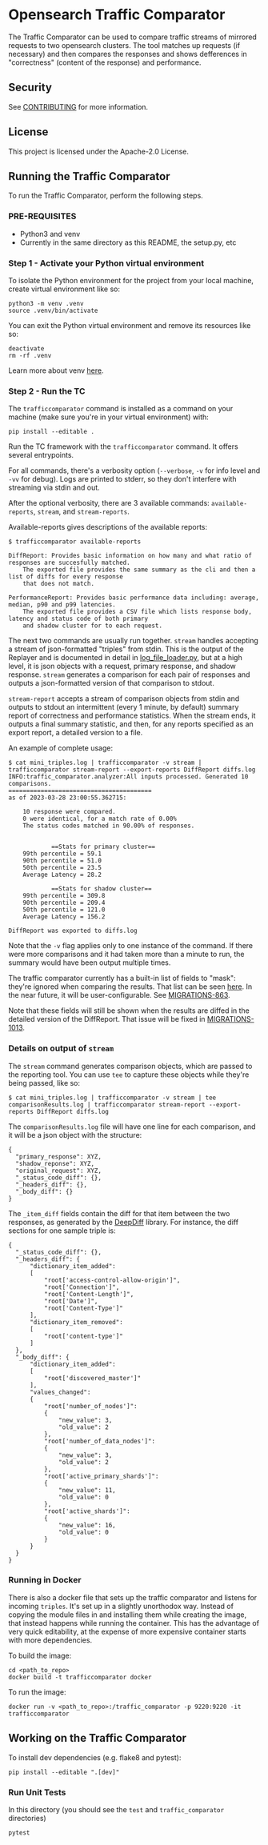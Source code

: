 # Opensearch Traffic Comparator

The Traffic Comparator can be used to compare traffic streams of mirrored requests to two opensearch clusters. The tool matches up requests (if necessary) and then compares the responses and shows defferences in "correctness" (content of the response) and performance.

## Security

See [CONTRIBUTING](CONTRIBUTING.md#security-issue-notifications) for more information.

## License

This project is licensed under the Apache-2.0 License.


## Running the Traffic Comparator

To run the Traffic Comparator, perform the following steps.

### PRE-REQUISITES

* Python3 and venv
* Currently in the same directory as this README, the setup.py, etc

### Step 1 - Activate your Python virtual environment

To isolate the Python environment for the project from your local machine, create virtual environment like so:
```
python3 -m venv .venv
source .venv/bin/activate
```

You can exit the Python virtual environment and remove its resources like so:
```
deactivate
rm -rf .venv
```

Learn more about venv [here](https://docs.python.org/3/library/venv.html).

### Step 2 - Run the TC
The `trafficcomparator` command is installed as a command on your machine (make sure you're in your virtual environment) with:
```
pip install --editable .
```

Run the TC framework with the `trafficcomparator` command.  It offers several entrypoints.

For all commands, there's a verbosity option (`--verbose`, `-v` for info level and `-vv` for debug). Logs are printed to stderr, so they don't interfere with streaming via stdin and out.

After the optional verbosity, there are 3 available commands:
`available-reports`, `stream`, and `stream-reports`.

Available-reports gives descriptions of the available reports:
```
$ trafficcomparator available-reports

DiffReport: Provides basic information on how many and what ratio of responses are succesfully matched.
    The exported file provides the same summary as the cli and then a list of diffs for every response
    that does not match.
    
PerformanceReport: Provides basic performance data including: average, median, p90 and p99 latencies.
    The exported file provides a CSV file which lists response body, latency and status code of both primary
    and shadow cluster for to each request.
```

The next two commands are usually run together. `stream` handles accepting a stream of json-formatted "triples" from stdin. This is the output of the Replayer and is documented in detail in [log_file_loader.py](traffic_comparator/log_file_loader.py), but at a high level, it is json objects with a request, primary response, and shadow response. `stream` generates a comparison for each pair of responses and outputs a json-formatted version of that comparison to stdout.

`stream-report` accepts a stream of comparison objects from stdin and outputs to stdout an intermittent (every 1 minute, by default) summary report of correctness and performance statistics. When the stream ends, it outputs a final summary statistic, and then, for any reports specified as an export report, a detailed version to a file.

An example of complete usage:

```
$ cat mini_triples.log | trafficcomparator -v stream | trafficcomparator stream-report --export-reports DiffReport diffs.log
INFO:traffic_comparator.analyzer:All inputs processed. Generated 10 comparisons.
========================================
as of 2023-03-28 23:00:55.362715:

    10 response were compared.
    0 were identical, for a match rate of 0.00%
    The status codes matched in 90.00% of responses.
    

            ==Stats for primary cluster==
    99th percentile = 59.1
    90th percentile = 51.0
    50th percentile = 23.5
    Average Latency = 28.2
    
            ==Stats for shadow cluster==
    99th percentile = 309.8
    90th percentile = 209.4
    50th percentile = 121.0
    Average Latency = 156.2
    
DiffReport was exported to diffs.log
```


Note that the `-v` flag applies only to one instance of the command. If there were more comparisons and it had taken more than a minute to run, the summary would have been output multiple times.

The traffic comparator currently has a built-in list of fields to "mask": they're ignored when comparing the results. That list can be seen [here](traffic_comparator/response_comparison.py#L13-L15). In the near future, it will be user-configurable. See [MIGRATIONS-863](https://opensearch.atlassian.net/browse/MIGRATIONS-863).

Note that these fields will still be shown when the results are diffed in the detailed version of the DiffReport. That issue will be fixed in [MIGRATIONS-1013](https://opensearch.atlassian.net/browse/MIGRATIONS-1013).


### Details on output of `stream`
The `stream` command generates comparison objects, which are passed to the reporting tool. You can use `tee` to capture these objects while they're being passed, like so:

```
$ cat mini_triples.log | trafficcomparator -v stream | tee comparisonResults.log | trafficcomparator stream-report --export-reports DiffReport diffs.log
```

The `comparisonResults.log` file will have one line for each comparison, and it will be a json object with the structure:
```
{
  "primary_response": XYZ,
  "shadow_reponse": XYZ,
  "original_request": XYZ,
  "_status_code_diff": {},
  "_headers_diff": {},
  "_body_diff": {}
}
```

The `_item_diff` fields contain the diff for that item between the two responses, as generated by the [DeepDiff](https://zepworks.com/deepdiff/current/) library. For instance, the diff sections for one sample triple is:
```
{
  "_status_code_diff": {},
  "_headers_diff": {
      "dictionary_item_added":
      [
          "root['access-control-allow-origin']",
          "root['Connection']",
          "root['Content-Length']",
          "root['Date']",
          "root['Content-Type']"
      ],
      "dictionary_item_removed":
      [
          "root['content-type']"
      ]
  },
  "_body_diff": {
      "dictionary_item_added":
      [
          "root['discovered_master']"
      ],
      "values_changed":
      {
          "root['number_of_nodes']":
          {
              "new_value": 3,
              "old_value": 2
          },
          "root['number_of_data_nodes']":
          {
              "new_value": 3,
              "old_value": 2
          },
          "root['active_primary_shards']":
          {
              "new_value": 11,
              "old_value": 0
          },
          "root['active_shards']":
          {
              "new_value": 16,
              "old_value": 0
          }
      }
  }
}
```

### Running in Docker
There is also a docker file that sets up the traffic comparator and listens for incoming `triples`.
It's set up in a slightly unorthodox way. Instead of copying the module files in and installing them
while creating the image, that instead happens while running the container. This has the advantage of
very quick editability, at the expense of more expensive container starts with more dependencies.

To build the image:
```
cd <path_to_repo>
docker build -t trafficcomparator docker
```

To run the image:
```
docker run -v <path_to_repo>:/traffic_comparator -p 9220:9220 -it trafficcomparator
```

## Working on the Traffic Comparator

To install dev dependencies (e.g. flake8 and pytest):
```
pip install --editable ".[dev]"
```


### Run Unit Tests
In this directory (you should see the `test` and `traffic_comparator` directories)

```
pytest
```